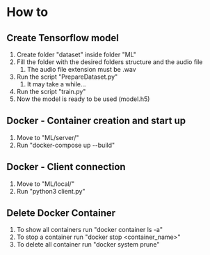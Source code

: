 # How to

## Create Tensorflow model 

1. Create folder "dataset" inside folder "ML"
2. Fill the folder with the desired folders structure and the audio file
   1. The audio file extension must be .wav
3. Run the script "PrepareDataset.py"
   1. It may take a while...
4. Run the script "train.py"
5. Now the model is ready to be used (model.h5)

## Docker - Container creation and start up

1. Move to "ML/server/"
2. Run "docker-compose up --build"

## Docker - Client connection

1. Move to "ML/local/"
2. Run "python3 client.py"

## Delete Docker Container

1. To show all containers run "docker container ls -a"
2. To stop a container run "docker stop <container_name>"
3. To delete all container run "docker system prune"
